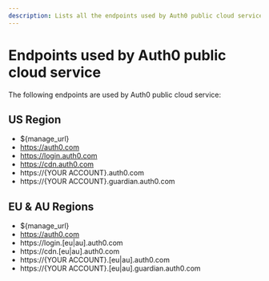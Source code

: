 ```yaml
---
description: Lists all the endpoints used by Auth0 public cloud service.
---
```


# Endpoints used by Auth0 public cloud service  

The following endpoints are used by Auth0 public cloud service:

## US Region

* ${manage_url}
* https://auth0.com
* https://login.auth0.com
* https://cdn.auth0.com
* https://{YOUR ACCOUNT}.auth0.com
* https://{YOUR ACCOUNT}.guardian.auth0.com 

## EU & AU Regions

* ${manage_url}
* https://auth0.com
* https://login.[eu|au].auth0.com
* https://cdn.[eu|au].auth0.com
* https://{YOUR ACCOUNT}.[eu|au].auth0.com
* https://{YOUR ACCOUNT}.[eu|au].guardian.auth0.com
